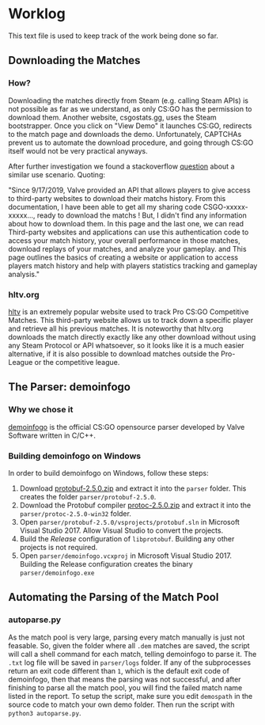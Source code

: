 # Worklog

This text file is used to keep track of the work being done so far.

## Downloading the Matches

### How?

Downloading the matches directly from Steam (e.g. calling Steam APIs) is not possible as far as we understand, as only CS:GO has the permission to download them. Another website, csgostats.gg, uses the Steam bootstrapper. Once you click on "View Demo" it launches CS:GO, redirects to the match page and downloads the demo. Unfortunately, CAPTCHAs prevent us to automate the download procedure, and going through CS:GO itself would not be very practical anyways.

After further investigation we found a stackoverflow [question](https://stackoverflow.com/questions/61859639/how-to-download-csgo-demo-from-match-sharing-code) about a similar use scenario. Quoting:

"Since 9/17/2019, Valve provided an API that allows players to give access to third-party websites to download their matchs history.
From this documentation, I have been able to get all my sharing code CSGO-xxxxx-xxxxx..., ready to download the matchs ! But, I didn't find any information about how to download them. In this page and the last one, we can read Third-party websites and applications can use this authentication code to access your match history, your overall performance in those matches, download replays of your matches, and analyze your gameplay. and This page outlines the basics of creating a website or application to access players match history and help with players statistics tracking and gameplay analysis."

### hltv.org

[hltv](https://hltv.org) is an extremely popular website used to track Pro CS:GO Competitive Matches.
This third-party website allows us to track down a specific player and retrieve all his previous matches. It is noteworthy that hltv.org downloads the match directly exactly like any other download without using any Steam Protocol or API whatsoever, so it looks like it is a much easier alternative, if it is also possible to download matches outside the Pro-League or the competitive league.

## The Parser: demoinfogo

### Why we chose it

[demoinfogo](https://github.com/ValveSoftware/csgo-demoinfo) is the official CS:GO opensource parser developed by Valve Software written in C/C++.

### Building demoinfogo on Windows

In order to build demoinfogo on Windows, follow these steps:

1. Download [protobuf-2.5.0.zip](https://github.com/google/protobuf/releases/download/v2.5.0/protobuf-2.5.0.zip) and extract it into the `parser` folder. This creates the folder `parser/protobuf-2.5.0`.
2. Download the Protobuf compiler [protoc-2.5.0.zip](https://github.com/google/protobuf/releases/download/v2.5.0/protoc-2.5.0-win32.zip) and extract it into the `parser/protoc-2.5.0-win32` folder.
3. Open `parser/protobuf-2.5.0/vsprojects/protobuf.sln` in Microsoft Visual Studio 2017. Allow Visual Studio to convert the projects.
4. Build the *Release* configuration of `libprotobuf`. Building any other projects is not required.
5. Open `parser/demoinfogo.vcxproj` in Microsoft Visual Studio 2017. Building the Release configuration creates the binary `parser/demoinfogo.exe`

## Automating the Parsing of the Match Pool

### autoparse.py

As the match pool is very large, parsing every match manually is just not feasable.
So, given the folder where all `.dem` matches are saved, the script will call a shell command for each match, telling demoinfogo to parse it. The `.txt` log file will be saved in `parser/logs` folder.
If any of the subprocesses return an exit code different than `1`, which is the default exit code of demoinfogo, then that means the parsing was not successful, and after finishing to parse all the match pool, you will find the failed match name listed in the report.
To setup the script, make sure you edit `demospath` in the source code to match your own demo folder. Then run the script with `python3 autoparse.py`.
